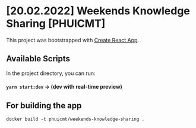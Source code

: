 # [20.02.2022] Weekends Knowledge Sharing [PHUICMT]

This project was bootstrapped with [Create React App](https://github.com/facebook/create-react-app).

## Available Scripts

In the project directory, you can run:

#### `yarn start:dev` -> (dev with real-time preview)

## For building the app

`docker build -t phuicmt/weekends-knowledge-sharing .`

